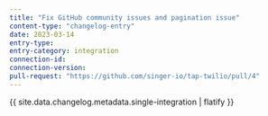 ```yaml
---
title: "Fix GitHub community issues and pagination issue"
content-type: "changelog-entry"
date: 2023-03-14
entry-type: 
entry-category: integration
connection-id: 
connection-version: 
pull-request: "https://github.com/singer-io/tap-twilio/pull/4"
---
```

{{ site.data.changelog.metadata.single-integration | flatify }}